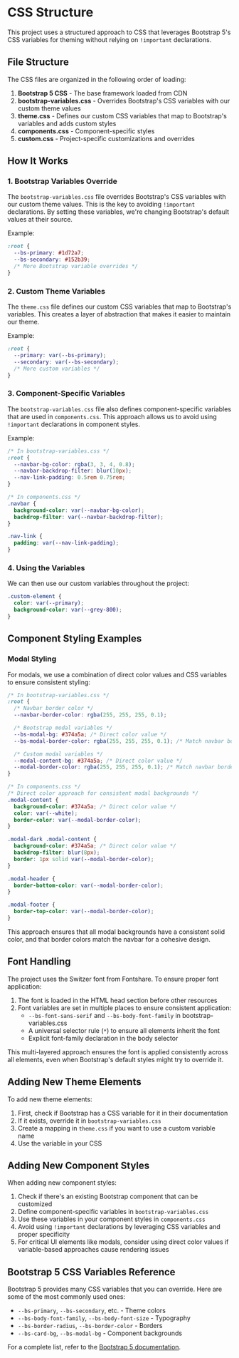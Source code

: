 # CSS Structure

This project uses a structured approach to CSS that leverages Bootstrap 5's CSS variables for theming without relying on `!important` declarations.

## File Structure

The CSS files are organized in the following order of loading:

1. **Bootstrap 5 CSS** - The base framework loaded from CDN
2. **bootstrap-variables.css** - Overrides Bootstrap's CSS variables with our custom theme values
3. **theme.css** - Defines our custom CSS variables that map to Bootstrap's variables and adds custom styles
4. **components.css** - Component-specific styles
5. **custom.css** - Project-specific customizations and overrides

## How It Works

### 1. Bootstrap Variables Override

The `bootstrap-variables.css` file overrides Bootstrap's CSS variables with our custom theme values. This is the key to avoiding `!important` declarations. By setting these variables, we're changing Bootstrap's default values at their source.

Example:

```css
:root {
  --bs-primary: #1d72a7;
  --bs-secondary: #152b39;
  /* More Bootstrap variable overrides */
}
```

### 2. Custom Theme Variables

The `theme.css` file defines our custom CSS variables that map to Bootstrap's variables. This creates a layer of abstraction that makes it easier to maintain our theme.

Example:

```css
:root {
  --primary: var(--bs-primary);
  --secondary: var(--bs-secondary);
  /* More custom variables */
}
```

### 3. Component-Specific Variables

The `bootstrap-variables.css` file also defines component-specific variables that are used in `components.css`. This approach allows us to avoid using `!important` declarations in component styles.

Example:

```css
/* In bootstrap-variables.css */
:root {
  --navbar-bg-color: rgba(3, 3, 4, 0.8);
  --navbar-backdrop-filter: blur(10px);
  --nav-link-padding: 0.5rem 0.75rem;
}

/* In components.css */
.navbar {
  background-color: var(--navbar-bg-color);
  backdrop-filter: var(--navbar-backdrop-filter);
}

.nav-link {
  padding: var(--nav-link-padding);
}
```

### 4. Using the Variables

We can then use our custom variables throughout the project:

```css
.custom-element {
  color: var(--primary);
  background-color: var(--grey-800);
}
```

## Component Styling Examples

### Modal Styling

For modals, we use a combination of direct color values and CSS variables to ensure consistent styling:

```css
/* In bootstrap-variables.css */
:root {
  /* Navbar border color */
  --navbar-border-color: rgba(255, 255, 255, 0.1);

  /* Bootstrap modal variables */
  --bs-modal-bg: #374a5a; /* Direct color value */
  --bs-modal-border-color: rgba(255, 255, 255, 0.1); /* Match navbar border */

  /* Custom modal variables */
  --modal-content-bg: #374a5a; /* Direct color value */
  --modal-border-color: rgba(255, 255, 255, 0.1); /* Match navbar border */
}

/* In components.css */
/* Direct color approach for consistent modal backgrounds */
.modal-content {
  background-color: #374a5a; /* Direct color value */
  color: var(--white);
  border-color: var(--modal-border-color);
}

.modal-dark .modal-content {
  background-color: #374a5a; /* Direct color value */
  backdrop-filter: blur(8px);
  border: 1px solid var(--modal-border-color);
}

.modal-header {
  border-bottom-color: var(--modal-border-color);
}

.modal-footer {
  border-top-color: var(--modal-border-color);
}
```

This approach ensures that all modal backgrounds have a consistent solid color, and that border colors match the navbar for a cohesive design.

## Font Handling

The project uses the Switzer font from Fontshare. To ensure proper font application:

1. The font is loaded in the HTML head section before other resources
2. Font variables are set in multiple places to ensure consistent application:
   - `--bs-font-sans-serif` and `--bs-body-font-family` in bootstrap-variables.css
   - A universal selector rule (`*`) to ensure all elements inherit the font
   - Explicit font-family declaration in the body selector

This multi-layered approach ensures the font is applied consistently across all elements, even when Bootstrap's default styles might try to override it.

## Adding New Theme Elements

To add new theme elements:

1. First, check if Bootstrap has a CSS variable for it in their documentation
2. If it exists, override it in `bootstrap-variables.css`
3. Create a mapping in `theme.css` if you want to use a custom variable name
4. Use the variable in your CSS

## Adding New Component Styles

When adding new component styles:

1. Check if there's an existing Bootstrap component that can be customized
2. Define component-specific variables in `bootstrap-variables.css`
3. Use these variables in your component styles in `components.css`
4. Avoid using `!important` declarations by leveraging CSS variables and proper specificity
5. For critical UI elements like modals, consider using direct color values if variable-based approaches cause rendering issues

## Bootstrap 5 CSS Variables Reference

Bootstrap 5 provides many CSS variables that you can override. Here are some of the most commonly used ones:

- `--bs-primary`, `--bs-secondary`, etc. - Theme colors
- `--bs-body-font-family`, `--bs-body-font-size` - Typography
- `--bs-border-radius`, `--bs-border-color` - Borders
- `--bs-card-bg`, `--bs-modal-bg` - Component backgrounds

For a complete list, refer to the [Bootstrap 5 documentation](https://getbootstrap.com/docs/5.3/customize/css-variables/).
